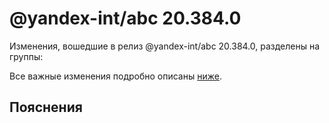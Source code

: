 # @yandex-int/abc 20.384.0

<!-- ЧЕЛОВЕЧЕСКОЕ ВСТУПЛЕНИЕ -->

Изменения, вошедшие в релиз @yandex-int/abc 20.384.0, разделены на группы:

Все важные изменения подробно описаны [ниже](#Пояснения).

## Пояснения

